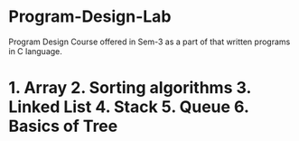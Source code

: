 # Program-Design-Lab
Program Design Course offered in Sem-3 as a part of that written programs in C language.
<h1>
  1. Array
  2. Sorting algorithms
  3. Linked List
  4. Stack
  5. Queue
  6. Basics of Tree
</h1>

